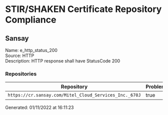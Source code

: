 # STIR/SHAKEN Certificate Repository Compliance

## Sansay

Name: e_http_status_200\
Source: HTTP\
Description: HTTP response shall have StatusCode 200
### Repositories

| Repository | Problems | Link |
|------------|----------|------|
| `https://cr.sansay.com/Mitel_Cloud_Services_Inc._670J` | true | [view](../../REPOS/3d02de513e34329395ce38fe035eff67d43720ff/README.md) |


Generated: 01/11/2022 at 16:11:23